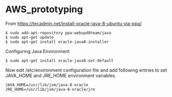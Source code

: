# AWS_prototyping
From https://tecadmin.net/install-oracle-java-8-ubuntu-via-ppa/

    $ sudo add-apt-repository ppa:webupd8team/java
    $ sudo apt-get update
    $ sudo apt-get install oracle-java8-installer
    
  Configuring Java Environment
    
    $ sudo apt-get install oracle-java8-set-default
  
  Now edit /etc/environment configuration file and add following entries to set JAVA_HOME and JRE_HOME environment variables.
  
    JAVA_HOME=/usr/lib/jvm/java-8-oracle
    JRE_HOME=/usr/lib/jvm/java-8-oracle/jre

